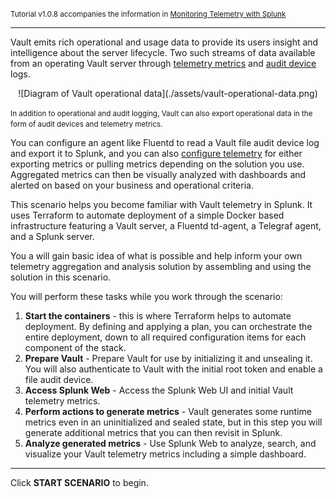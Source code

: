 <small>Tutorial v1.0.8 accompanies the information in [Monitoring Telemetry with Splunk](https://learn.hashicorp.com/vault/monitoring/monitor-telemetry-audit-splunk)</small>

----

Vault emits rich operational and usage data to provide its users insight and intelligence about the server lifecycle. Two such streams of data available from an operating Vault server through [telemetry metrics](https://www.vaultproject.io/docs/internals/telemetry) and [audit device](https://www.vaultproject.io/docs/audit) logs.

<p align=center>
    ![Diagram of Vault operational data](./assets/vault-operational-data.png)
</p>

<small>In addition to operational and audit logging, Vault can also export operational data in the form of audit devices and telemetry metrics.</small>

You can configure an agent like Fluentd to read a Vault file audit device log and export it to Splunk, and you can also [configure telemetry](https://www.vaultproject.io/docs/configuration/telemetry) for either exporting metrics or pulling metrics depending on the solution you use. Aggregated metrics can then be visually analyzed with dashboards and alerted on based on your business and operational criteria.

This scenario helps you become familiar with Vault telemetry in Splunk. It uses Terraform to automate deployment of a simple Docker based infrastructure featuring a Vault server, a Fluentd td-agent, a Telegraf agent, and a Splunk server.

You a will gain basic idea of what is possible and help inform your own telemetry aggregation and analysis solution by assembling and using the solution in this scenario.

You will perform these tasks while you work through the scenario:

1. **Start the containers** - this is where Terraform helps to automate deployment. By defining and applying a plan, you can orchestrate the entire deployment, down to all required configuration items for each component of the stack.
1. **Prepare Vault** - Prepare Vault for use by initializing it and unsealing it. You will also authenticate to Vault with the initial root token and enable a file audit device.
1. **Access Splunk Web** - Access the Splunk Web UI and initial Vault telemetry metrics.
1. **Perform actions to generate metrics** - Vault generates some runtime metrics even in an uninitialized and sealed state, but in this step you will generate additional metrics that you can then revisit in Splunk.
1. **Analyze generated metrics** - Use Splunk Web to analyze, search, and visualize your Vault telemetry metrics including a simple dashboard.

----

Click **START SCENARIO** to begin.
